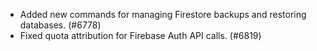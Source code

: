 - Added new commands for managing Firestore backups and restoring databases. (#6778)
- Fixed quota attribution for Firebase Auth API calls. (#6819)